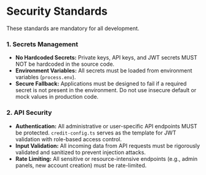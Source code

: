# Security Standards

These standards are mandatory for all development.

### 1. Secrets Management
-   **No Hardcoded Secrets:** Private keys, API keys, and JWT secrets MUST NOT be hardcoded in the source code.
-   **Environment Variables:** All secrets must be loaded from environment variables (`process.env`).
-   **Secure Fallback:** Applications must be designed to fail if a required secret is not present in the environment. Do not use insecure default or mock values in production code.

### 2. API Security
-   **Authentication:** All administrative or user-specific API endpoints MUST be protected. `credit-config.ts` serves as the template for JWT validation with role-based access control.
-   **Input Validation:** All incoming data from API requests must be rigorously validated and sanitized to prevent injection attacks.
-   **Rate Limiting:** All sensitive or resource-intensive endpoints (e.g., admin panels, new account creation) must be rate-limited.
